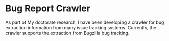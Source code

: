 # Bug Report Crawler
As part of My doctorate research, I have been developing a crawler for bug extraction information from many issue tracking systems. Currently, the crawler supports the extraction from Bugzilla bug tracking.
